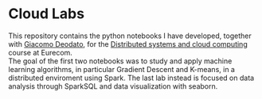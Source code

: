 # Cloud Labs
This repository contains the python notebooks I have developed, together with [Giacomo Deodato](https://github.com/giacomodeodato), for the [Distributed systems and cloud computing](http://www.eurecom.fr/en/course/Clouds-2017Fall) course at Eurecom.
<br>
The goal of the first two notebooks was to study and apply machine learning algorithms, in particular Gradient Descent and K-means, in a distributed enviroment using Spark. The last lab instead is focused on data analysis through SparkSQL and data visualization with seaborn.
